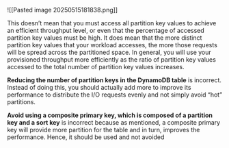 ![[Pasted image 20250515181838.png]]

This doesn’t mean that you must access all partition key values to achieve an efficient throughput level, or even that the percentage of accessed partition key values must be high. It does mean that the more distinct partition key values that your workload accesses, the more those requests will be spread across the partitioned space. In general, you will use your provisioned throughput more efficiently as the ratio of partition key values accessed to the total number of partition key values increases.


**Reducing the number of partition keys in the DynamoDB table** is incorrect. Instead of doing this, you should actually add more to improve its performance to distribute the I/O requests evenly and not simply avoid “hot” partitions.


**Avoid using a composite primary key, which is composed of a partition key and a sort key** is incorrect because as mentioned, a composite primary key will provide more partition for the table and in turn, improves the performance. Hence, it should be used and not avoided

